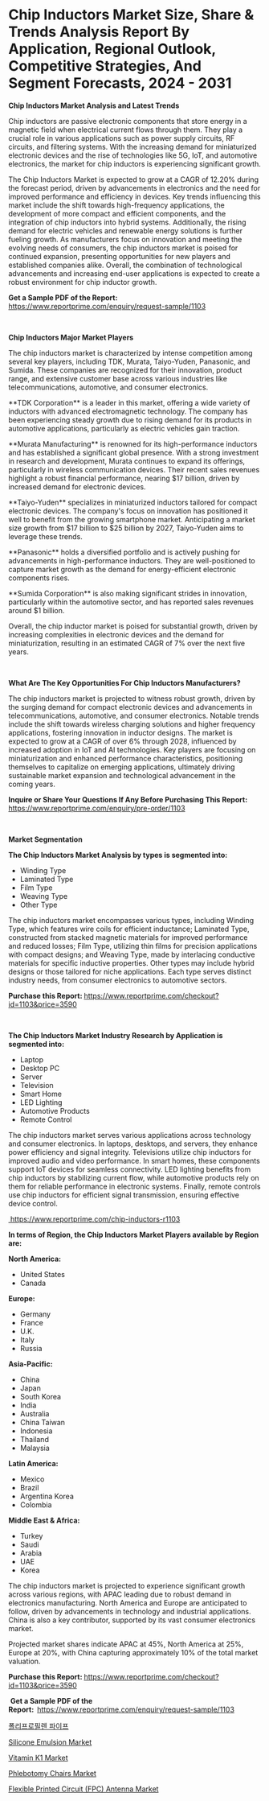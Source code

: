 <p><h1>Chip Inductors Market Size, Share & Trends Analysis Report By Application, Regional Outlook, Competitive Strategies, And Segment Forecasts, 2024 - 2031</h1></p><p><strong>Chip Inductors Market Analysis and Latest Trends</strong></p>
<p><p>Chip inductors are passive electronic components that store energy in a magnetic field when electrical current flows through them. They play a crucial role in various applications such as power supply circuits, RF circuits, and filtering systems. With the increasing demand for miniaturized electronic devices and the rise of technologies like 5G, IoT, and automotive electronics, the market for chip inductors is experiencing significant growth.</p><p>The Chip Inductors Market is expected to grow at a CAGR of 12.20% during the forecast period, driven by advancements in electronics and the need for improved performance and efficiency in devices. Key trends influencing this market include the shift towards high-frequency applications, the development of more compact and efficient components, and the integration of chip inductors into hybrid systems. Additionally, the rising demand for electric vehicles and renewable energy solutions is further fueling growth. As manufacturers focus on innovation and meeting the evolving needs of consumers, the chip inductors market is poised for continued expansion, presenting opportunities for new players and established companies alike. Overall, the combination of technological advancements and increasing end-user applications is expected to create a robust environment for chip inductor growth.</p></p>
<p><strong>Get a Sample PDF of the Report:&nbsp;</strong> <a href="https://www.reportprime.com/enquiry/request-sample/1103">https://www.reportprime.com/enquiry/request-sample/1103</a></p>
<p>&nbsp;</p>
<p><strong>Chip Inductors Major Market Players</strong></p>
<p><p>The chip inductors market is characterized by intense competition among several key players, including TDK, Murata, Taiyo-Yuden, Panasonic, and Sumida. These companies are recognized for their innovation, product range, and extensive customer base across various industries like telecommunications, automotive, and consumer electronics.</p><p>**TDK Corporation** is a leader in this market, offering a wide variety of inductors with advanced electromagnetic technology. The company has been experiencing steady growth due to rising demand for its products in automotive applications, particularly as electric vehicles gain traction. </p><p>**Murata Manufacturing** is renowned for its high-performance inductors and has established a significant global presence. With a strong investment in research and development, Murata continues to expand its offerings, particularly in wireless communication devices. Their recent sales revenues highlight a robust financial performance, nearing $17 billion, driven by increased demand for electronic devices.</p><p>**Taiyo-Yuden** specializes in miniaturized inductors tailored for compact electronic devices. The company's focus on innovation has positioned it well to benefit from the growing smartphone market. Anticipating a market size growth from $17 billion to $25 billion by 2027, Taiyo-Yuden aims to leverage these trends.</p><p>**Panasonic** holds a diversified portfolio and is actively pushing for advancements in high-performance inductors. They are well-positioned to capture market growth as the demand for energy-efficient electronic components rises.</p><p>**Sumida Corporation** is also making significant strides in innovation, particularly within the automotive sector, and has reported sales revenues around $1 billion. </p><p>Overall, the chip inductor market is poised for substantial growth, driven by increasing complexities in electronic devices and the demand for miniaturization, resulting in an estimated CAGR of 7% over the next five years.</p></p>
<p>&nbsp;</p>
<p><strong>What Are The Key Opportunities For Chip Inductors Manufacturers?</strong></p>
<p><p>The chip inductors market is projected to witness robust growth, driven by the surging demand for compact electronic devices and advancements in telecommunications, automotive, and consumer electronics. Notable trends include the shift towards wireless charging solutions and higher frequency applications, fostering innovation in inductor designs. The market is expected to grow at a CAGR of over 6% through 2028, influenced by increased adoption in IoT and AI technologies. Key players are focusing on miniaturization and enhanced performance characteristics, positioning themselves to capitalize on emerging applications, ultimately driving sustainable market expansion and technological advancement in the coming years.</p></p>
<p><strong>Inquire or Share Your Questions If Any Before Purchasing This Report:</strong> <a href="https://www.reportprime.com/enquiry/pre-order/1103">https://www.reportprime.com/enquiry/pre-order/1103</a></p>
<p>&nbsp;</p>
<p><strong>Market Segmentation</strong></p>
<p><strong>The Chip Inductors Market Analysis by types is segmented into:</strong></p>
<p><ul><li>Winding Type</li><li>Laminated Type</li><li>Film Type</li><li>Weaving Type</li><li>Other Type</li></ul></p>
<p><p>The chip inductors market encompasses various types, including Winding Type, which features wire coils for efficient inductance; Laminated Type, constructed from stacked magnetic materials for improved performance and reduced losses; Film Type, utilizing thin films for precision applications with compact designs; and Weaving Type, made by interlacing conductive materials for specific inductive properties. Other types may include hybrid designs or those tailored for niche applications. Each type serves distinct industry needs, from consumer electronics to automotive sectors.</p></p>
<p><strong>Purchase this Report:&nbsp;</strong><a href="https://www.reportprime.com/checkout?id=1103&price=3590">https://www.reportprime.com/checkout?id=1103&price=3590</a></p>
<p>&nbsp;</p>
<p><strong>The Chip Inductors Market Industry Research by Application is segmented into:</strong></p>
<p><ul><li>Laptop</li><li>Desktop PC</li><li>Server</li><li>Television</li><li>Smart Home</li><li>LED Lighting</li><li>Automotive Products</li><li>Remote Control</li></ul></p>
<p><p>The chip inductors market serves various applications across technology and consumer electronics. In laptops, desktops, and servers, they enhance power efficiency and signal integrity. Televisions utilize chip inductors for improved audio and video performance. In smart homes, these components support IoT devices for seamless connectivity. LED lighting benefits from chip inductors by stabilizing current flow, while automotive products rely on them for reliable performance in electronic systems. Finally, remote controls use chip inductors for efficient signal transmission, ensuring effective device control.</p></p>
<p><a href="https://www.reportprime.com/chip-inductors-r1103">&nbsp;https://www.reportprime.com/chip-inductors-r1103</a></p>
<p><strong>In terms of Region, the Chip Inductors Market Players available by Region are:</strong></p>
<p>
    <p> <strong> North America: </strong>
        <ul>
            <li>United States</li>
            <li>Canada</li>
        </ul>
        </p> 
    <p> <strong> Europe: </strong>
        <ul>
            <li>Germany</li>
            <li>France</li>
            <li>U.K.</li>
            <li>Italy</li>
            <li>Russia</li>
        </ul>
        </p> 
    <p> <strong> Asia-Pacific: </strong>
        <ul>
            <li>China</li>
            <li>Japan</li>
            <li>South Korea</li>
            <li>India</li>
            <li>Australia</li>
            <li>China Taiwan</li>
            <li>Indonesia</li>
            <li>Thailand</li>
            <li>Malaysia</li>
        </ul>
        </p> 
    <p> <strong> Latin America: </strong>
        <ul>
            <li>Mexico</li>
            <li>Brazil</li>
            <li>Argentina Korea</li>
            <li>Colombia</li>
        </ul>
        </p> 
    <p> <strong> Middle East & Africa: </strong>
        <ul>
            <li>Turkey</li>
            <li>Saudi</li>
            <li>Arabia</li>
            <li>UAE</li>
            <li>Korea</li>
        </ul>
    </p>
    </p>
<p><p>The chip inductors market is projected to experience significant growth across various regions, with APAC leading due to robust demand in electronics manufacturing. North America and Europe are anticipated to follow, driven by advancements in technology and industrial applications. China is also a key contributor, supported by its vast consumer electronics market. </p><p>Projected market shares indicate APAC at 45%, North America at 25%, Europe at 20%, with China capturing approximately 10% of the total market valuation.</p></p>
<p><strong>Purchase this Report: </strong><a href="https://www.reportprime.com/checkout?id=1103&price=3590">https://www.reportprime.com/checkout?id=1103&price=3590</a></p>
<p>&nbsp;<strong>Get a Sample PDF of the Report:&nbsp;&nbsp;</strong><a href="https://www.reportprime.com/enquiry/request-sample/1103">https://www.reportprime.com/enquiry/request-sample/1103</a></p>
<p><strong></strong></p>
<p><p><a href="https://medium.com/@scothall80/2024%EB%85%84%EB%B6%80%ED%84%B0-2031%EB%85%84%EA%B9%8C%EC%A7%80%EC%9D%98-%EA%B8%80%EB%A1%9C%EB%B2%8C-%ED%8F%B4%EB%A6%AC%ED%94%84%EB%A1%9C%ED%95%84%EB%A0%8C-%ED%8C%8C%EC%9D%B4%ED%94%84-%EC%8B%9C%EC%9E%A5-%ED%83%90%EC%83%89-%ED%8A%B8%EB%A0%8C%EB%93%9C%EC%97%90%EC%84%9C-%EC%A0%84%EB%9E%B5%EA%B9%8C%EC%A7%80-3e1267ef759a">폴리프로필렌 파이프</a></p><p><a href="https://www.linkedin.com/pulse/global-perspectives-silicone-emulsion-market-trends-challenges-9e4ff?trackingId=s9kVWUc7RKG9shWBlWliJw%3D%3D">Silicone Emulsion Market</a></p><p><a href="https://www.linkedin.com/pulse/driving-factors-behind-vitamin-k1-market-trends-applications-regional-di9kc?trackingId=alisbExEQkqvKUTj1QkO1w%3D%3D">Vitamin K1 Market</a></p><p><a href="https://medium.com/@joanne.alsop6545/future-of-phlebotomy-chairs-market-global-market-forecast-and-market-trends-2024-2031-7d57a19c6796">Phlebotomy Chairs Market</a></p><p><a href="https://issuu.com/reportprime-2/docs/flexible-printed-circuit-fpc-antenn_6f20d6f1ab75c9">Flexible Printed Circuit (FPC) Antenna Market</a></p></p>